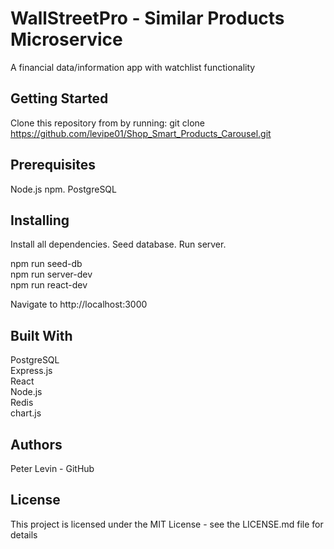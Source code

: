 # WallStreetPro - Similar Products Microservice
A financial data/information app with watchlist functionality


## Getting Started
Clone this repository from by running: git clone https://github.com/levipe01/Shop_Smart_Products_Carousel.git

## Prerequisites
Node.js npm. 
PostgreSQL

## Installing
Install all dependencies. Seed database. Run server.

npm run seed-db <br/>
npm run server-dev <br/>
npm run react-dev

Navigate to http://localhost:3000 

## Built With
PostgreSQL <br/>
Express.js <br/>
React <br/>
Node.js <br/>
Redis <br/>
chart.js

## Authors
Peter Levin - GitHub

## License
This project is licensed under the MIT License - see the LICENSE.md file for details
